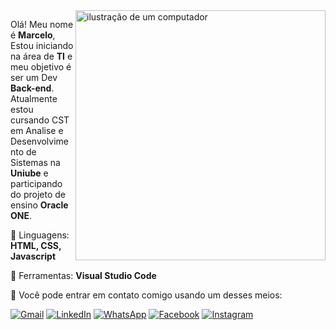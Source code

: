 <img src="https://raw.githubusercontent.com/MicaelliMedeiros/micaellimedeiros/master/image/computer-illustration.png" alt="ilustração de um computador" min-width="400px" max-width="400px" width="400px" align="right">

<p align="left"> 
  Olá! Meu nome é <strong>Marcelo</strong>, Estou iniciando na área de <strong>TI</strong> e meu objetivo é ser um Dev <strong>Back-end</strong>.<br>
  Atualmente estou cursando CST em Analise e Desenvolvimento de Sistemas na <strong>Uniube</strong> e participando do projeto de ensino <strong>Oracle ONE</strong>.
</p>

<p align="left">
  🦄 Linguagens: <strong>HTML, CSS, Javascript</strong>
</p>

<p align="left">
  💼 Ferramentas: <strong>Visual Studio Code</strong>
</p>

<p align="left">
  💌 Você pode entrar em contato comigo usando um desses meios: 
</p>

<p align="left">
  <a href="mailto:zqyburn@gmail.com?subject=Ol%C3%A1!+gostaria+de+entrar+em+contato!&body=Aqui+vai+uma+longa+descri%C3%A7%C3%A3o!" title="Gmail">
  <img src="https://img.shields.io/badge/-Gmail-FF0000?style=flat-square&labelColor=FF0000&logo=gmail&logoColor=white&link=mailto:zqyburn@gmail.com?subject=Ol%C3%A1!+gostaria+de+entrar+em+contato!&body=Aqui+vai+uma+longa+descri%C3%A7%C3%A3o!" alt="Gmail"/></a>
  <a href="https://www.linkedin.com/in/marcelo-mendes-8b1231205/" title="LinkedIn">
  <img src="https://img.shields.io/badge/-Linkedin-0e76a8?style=flat-square&logo=Linkedin&logoColor=white&link=https://www.linkedin.com/in/marcelo-mendes-8b1231205/" alt="LinkedIn"/></a>
  <a href="https://wa.link/vbyjkl" title="WhatsApp">
  <img src="https://img.shields.io/badge/-WhatsApp-25d366?style=flat-square&labelColor=25d366&logo=whatsapp&logoColor=white&link=https://wa.link/vbyjkl" alt="WhatsApp"/></a>
  <a href="https://www.facebook.com/profile.php?id=100028410967877&locale=pt_BR" title="Facebook">
  <img src="https://img.shields.io/badge/-Facebook-3b5998?style=flat-square&labelColor=3b5998&logo=facebook&logoColor=white&link=https://www.facebook.com/profile.php?id=100028410967877&locale=pt_BR" alt="Facebook"/></a>
  <a href="https://www.instagram.com/zqyburn/" title="Instagram">
  <img src="https://img.shields.io/badge/-Instagram-DF0174?style=flat-square&labelColor=DF0174&logo=instagram&logoColor=white&link=https://www.instagram.com/zqyburn/" alt="Instagram"/></a>
</p>
